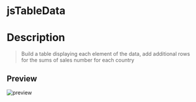 # jsTableData

# Description

>Build a table displaying each element of the data,
add additional rows for the sums of sales number for each country


## Preview

![preview](https://user-images.githubusercontent.com/93315369/192925055-c41cb806-8078-435a-9b4a-f97b395f75f5.jpg)
